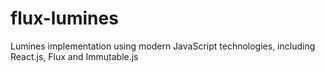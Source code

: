 # flux-lumines

Lumines implementation using modern JavaScript technologies, including React.js, Flux and 
Immutable.js
